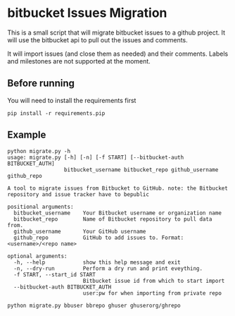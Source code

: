 # bitbucket Issues Migration

This is a small script that will migrate bitbucket issues to a github project.
It will use the bitbucket api to pull out the issues and comments.

It will import issues (and close them as needed) and their comments. Labels and
milestones are not supported at the moment.

## Before running

You will need to install the requirements first

    pip install -r requirements.pip

## Example
    
    python migrate.py -h
    usage: migrate.py [-h] [-n] [-f START] [--bitbucket-auth BITBUCKET_AUTH]
                      bitbucket_username bitbucket_repo github_username github_repo

    A tool to migrate issues from Bitbucket to GitHub. note: the Bitbucket
    repository and issue tracker have to bepublic

    positional arguments:
      bitbucket_username    Your Bitbucket username or organization name
      bitbucket_repo        Name of Bitbucket repository to pull data from.
      github_username       Your GitHub username
      github_repo           GitHub to add issues to. Format: <username>/<repo name>

    optional arguments:
      -h, --help            show this help message and exit
      -n, --dry-run         Perform a dry run and print eveything.
      -f START, --start_id START
                            Bitbucket issue id from which to start import
      --bitbucket-auth BITBUCKET_AUTH
                            user:pw for when importing from private repo

    python migrate.py bbuser bbrepo ghuser ghuserorg/ghrepo
